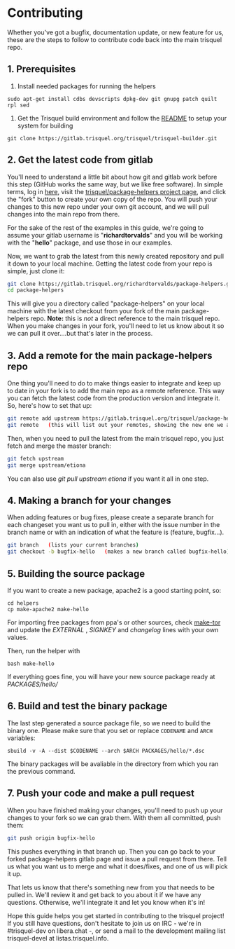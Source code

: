 # Contributing

Whether you've got a bugfix, documentation update, or new feature for us, these are the steps to follow to contribute code back into the main trisquel repo.

## 1. Prerequisites



 1. Install needed packages for running the helpers
```
sudo apt-get install cdbs devscripts dpkg-dev git gnupg patch quilt rpl sed
```

 1. Get the Trisquel build environment and follow the [README](https://gitlab.trisquel.org/trisquel/trisquel-builder/-/blob/master/README.md) to setup your system for building
```
git clone https://gitlab.trisquel.org/trisquel/trisquel-builder.git
```


## 2. Get the latest code from gitlab

You'll need to understand a little bit about how git and gitlab work before this step (GitHub works the same way, but we like free software). In simple terms, log in [here](https://gitlab.trisquel.org/users/sign_in?redirect_to_referer=yes), visit the [trisquel/package-helpers project page](https://gitlab.trisquel.org/trisquel/package-helpers), and click the "fork" button to create your own copy of the repo.  You will push your changes to this new repo under your own git account, and we will pull changes into the main repo from there.

For the sake of the rest of the examples in this guide, we're going to assume your gitlab username is "**richardtorvalds**" and you will be working with the  "**hello**" package, and use those in our examples.

Now, we want to grab the latest from this newly created repository and pull it down to your local machine. Getting the latest code from your repo is simple, just clone it:

```bash
git clone https://gitlab.trisquel.org/richardtorvalds/package-helpers.git
cd package-helpers
```

This will give you a directory called "package-helpers" on your local machine with the latest checkout from your fork of the main package-helpers repo. **Note:** this is *not* a direct reference to the main trisquel repo. When you make changes in your fork, you'll need to let us know about it so we can pull it over....but that's later in the process.

## 3. Add a remote for the main package-helpers repo

One thing you'll need to do to make things easier to integrate and keep up to date in your fork is to add the main repo as a remote reference. This way you can fetch the latest code from the production version and integrate it. So, here's how to set that up:

```bash
git remote add upstream https://gitlab.trisquel.org/trisquel/package-helpers.git
git remote   (this will list out your remotes, showing the new one we added)
```

Then, when you need to pull the latest from the main trisquel repo, you just fetch and merge the master branch:

```bash
git fetch upstream
git merge upstream/etiona
```

You can also use *git pull upstream etiona* if you want it all in one step.

## 4. Making a branch for your changes

When adding features or bug fixes, please create a separate branch for each changeset you want us to pull in, either with the issue number in the branch name or with an indication of what the feature is (feature, bugfix...).

```bash
git branch   (lists your current branches)
git checkout -b bugfix-hello   (makes a new branch called bugfix-hello)
```


## 5. Building the source package

If you want to create a new package, apache2 is a good starting point, so:
```
cd helpers
cp make-apache2 make-hello
```

For importing free packages from ppa's or other sources, check [make-tor](https://gitlab.trisquel.org/trisquel/package-helpers/blob/etiona/helpers/make-tor) and update the _EXTERNAL_ , _SIGNKEY_ and _changelog_ lines  with your own values.

Then, run the helper with
```
bash make-hello
```

If everything goes fine, you will have your new source package ready at _PACKAGES/hello/_

## 6. Build and test the binary package

The last step generated a source package file, so we need to build the binary one. Please make sure that you set or replace `CODENAME` and `ARCH` variables:
```
sbuild -v -A --dist $CODENAME --arch $ARCH PACKAGES/hello/*.dsc
```

The binary packages will be avaliable in the directory from which you ran the previous command.


## 7. Push your code and make a pull request

When you have finished making your changes, you'll need to push up your changes to your fork so we can grab them. With them all committed, push them:

```bash
git push origin bugfix-hello
```

This pushes everything in that branch up. Then you can go back to your forked package-helpers gitlab page and issue a pull request from there.  Tell us what you want us to merge and what it does/fixes, and one of us will pick it up.

That lets us know that there's something new from you that needs to be pulled in. We'll review it and get back to you about it if we have any questions. Otherwise, we'll integrate it and let you know when it's in!


Hope this guide helps you get started in contributing to the trisquel project! If you still have questions, don't hesitate to join us on IRC - we're in #trisquel-dev on libera.chat -, or send a mail to the development mailing list trisquel-devel at listas.trisquel.info.
